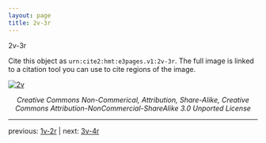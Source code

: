 ```yaml
---
layout: page
title: 2v-3r
---
```


2v-3r

Cite this object as `urn:cite2:hmt:e3pages.v1:2v-3r`.  The full image is linked to a citation tool you can use to cite regions of the image.

[![2v](http://www.homermultitext.org/iipsrv?IIIF=/project/homer/pyramidal/deepzoom/hmt/e3bifolio/v1/E3_2v_3r.tif/full/800,/0/default.jpg)](http://www.homermultitext.org/ict2/?urn=urn:cite2:hmt:e3bifolio.v1:E3_2v_3r) 

<p style="text-align: center; font-style: italic;">Creative Commons Non-Commerical, Attribution, Share-Alike, Creative Commons Attribution-NonCommercial-ShareAlike 3.0 Unported License</p>

---

previous: [1v-2r](../1v-2r/) | next: [3v-4r](../3v-4r/)